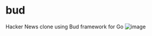 # bud
Hacker News clone using Bud framework for Go
![image](https://user-images.githubusercontent.com/44801711/184124050-58581961-9412-433f-be20-ff3e597b7b12.png)

